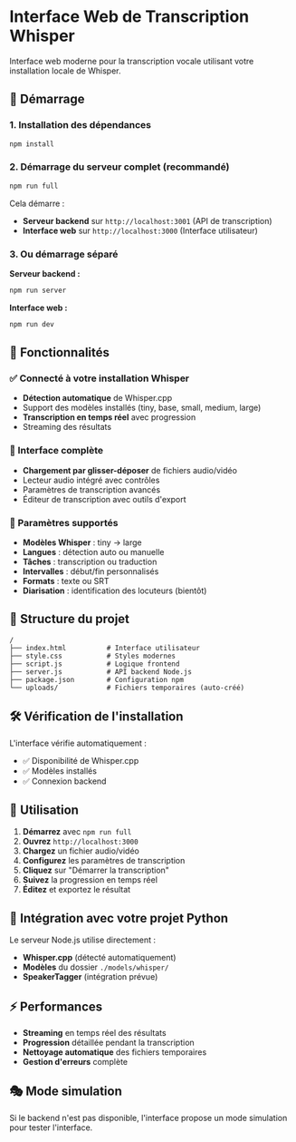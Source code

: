 # Interface Web de Transcription Whisper

Interface web moderne pour la transcription vocale utilisant votre installation locale de Whisper.

## 🚀 Démarrage

### 1. Installation des dépendances
```bash
npm install
```

### 2. Démarrage du serveur complet (recommandé)
```bash
npm run full
```

Cela démarre :
- **Serveur backend** sur `http://localhost:3001` (API de transcription)
- **Interface web** sur `http://localhost:3000` (Interface utilisateur)

### 3. Ou démarrage séparé

**Serveur backend :**
```bash
npm run server
```

**Interface web :**
```bash
npm run dev
```

## 🎯 Fonctionnalités

### ✅ Connecté à votre installation Whisper
- **Détection automatique** de Whisper.cpp
- Support des modèles installés (tiny, base, small, medium, large)
- **Transcription en temps réel** avec progression
- Streaming des résultats

### 🎵 Interface complète
- **Chargement par glisser-déposer** de fichiers audio/vidéo
- Lecteur audio intégré avec contrôles
- Paramètres de transcription avancés
- Éditeur de transcription avec outils d'export

### 🔧 Paramètres supportés
- **Modèles Whisper** : tiny → large
- **Langues** : détection auto ou manuelle
- **Tâches** : transcription ou traduction
- **Intervalles** : début/fin personnalisés
- **Formats** : texte ou SRT
- **Diarisation** : identification des locuteurs (bientôt)

## 📁 Structure du projet

```
/
├── index.html          # Interface utilisateur
├── style.css           # Styles modernes
├── script.js           # Logique frontend
├── server.js           # API backend Node.js
├── package.json        # Configuration npm
└── uploads/            # Fichiers temporaires (auto-créé)
```

## 🛠️ Vérification de l'installation

L'interface vérifie automatiquement :
- ✅ Disponibilité de Whisper.cpp
- ✅ Modèles installés
- ✅ Connexion backend

## 🎯 Utilisation

1. **Démarrez** avec `npm run full`
2. **Ouvrez** `http://localhost:3000`
3. **Chargez** un fichier audio/vidéo
4. **Configurez** les paramètres de transcription  
5. **Cliquez** sur "Démarrer la transcription"
6. **Suivez** la progression en temps réel
7. **Éditez** et exportez le résultat

## 🔧 Intégration avec votre projet Python

Le serveur Node.js utilise directement :
- **Whisper.cpp** (détecté automatiquement)
- **Modèles** du dossier `./models/whisper/`
- **SpeakerTagger** (intégration prévue)

## ⚡ Performances

- **Streaming** en temps réel des résultats
- **Progression** détaillée pendant la transcription
- **Nettoyage automatique** des fichiers temporaires
- **Gestion d'erreurs** complète

## 🎭 Mode simulation

Si le backend n'est pas disponible, l'interface propose un mode simulation pour tester l'interface.